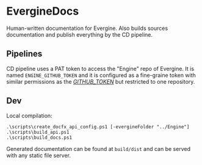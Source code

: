 # EvergineDocs

Human-written documentation for Evergine. Also builds sources documentation and publish everything by the CD pipeline.

## Pipelines

CD pipeline uses a PAT token to access the "Engine" repo of Evergine. It is named `ENGINE_GITHUB_TOKEN` and it is configured as a fine-graine token with similar permissions as the [_GITHUB_TOKEN_](https://docs.github.com/en/actions/security-for-github-actions/security-guides/automatic-token-authentication#permissions-for-the-github_token) but restricted to one repository.

## Dev

Local compilation:

```pwsh
.\scripts\create_docfx_api_config.ps1 [-evergineFolder "../Engine"]
.\scripts\build_api.ps1
.\scripts\build_docs.ps1
```

Generated documentation can be found at `build/dist` and can be served with any static file server.
